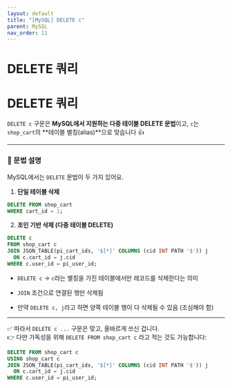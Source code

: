 ```yaml
---
layout: default
title: "[MySQL] DELETE c"
parent: MySQL
nav_order: 11
---
```



# DELETE 쿼리


# DELETE 쿼리

`DELETE c` 구문은 **MySQL에서 지원하는 다중 테이블 DELETE 문법**이고, `c`는 `shop_cart`의 **테이블 별칭(alias)**으로 맞습니다 👍

---

### 📌 문법 설명

MySQL에서는 `DELETE` 문법이 두 가지 있어요.

1. **단일 테이블 삭제**
    
```sql
DELETE FROM shop_cart
WHERE cart_id = 1;
```


2. **조인 기반 삭제 (다중 테이블 DELETE)**
    
```sql
DELETE c
FROM shop_cart c
JOIN JSON_TABLE(pi_cart_ids, '$[*]' COLUMNS (cid INT PATH '$')) j
  ON c.cart_id = j.cid
WHERE c.user_id = pi_user_id;

```

- `DELETE c` → `c`라는 별칭을 가진 테이블에서만 레코드를 삭제한다는 의미
    
- `JOIN` 조건으로 연결된 행만 삭제됨
    
- 만약 `DELETE c, j`라고 하면 양쪽 테이블 행이 다 삭제될 수 있음 (조심해야 함)
    

---

✅ 따라서 `DELETE c ...` 구문은 맞고, 올바르게 쓰신 겁니다.  
👉 다만 가독성을 위해 `DELETE FROM shop_cart c` 라고 적는 것도 가능합니다:

```sql
DELETE FROM shop_cart c
USING shop_cart c
JOIN JSON_TABLE(pi_cart_ids, '$[*]' COLUMNS (cid INT PATH '$')) j
  ON c.cart_id = j.cid
WHERE c.user_id = pi_user_id;

```


